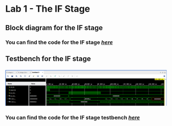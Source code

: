# Lab 1 - The IF Stage

## Block diagram for the IF stage
### You can find the code for the IF stage [*here*](https://github.com/fctanglao/ComputerArchitectureLabs/blob/main/Lab%201/if_stage.v)

## Testbench for the IF stage
### ![Testbench](https://github.com/fctanglao/ComputerArchitectureLabs/blob/main/Lab%201/IF%20stage%20testbench.png)
### You can find the code for the IF stage testbench [*here*](https://github.com/fctanglao/ComputerArchitectureLabs/blob/main/Lab%201/if_stage_tb.v)

